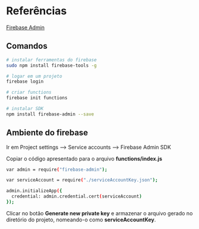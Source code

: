 # Referências

[Firebase Admin](https://firebase.google.com/docs/admin/setup)
  

## Comandos


```bash
# instalar ferramentas do firebase
sudo npm install firebase-tools -g

# logar em um projeto
firebase login

# criar functions
firebase init functions

# instalar SDK
npm install firebase-admin --save
```

## Ambiente do firebase
Ir em Project settings --> Service accounts --> Firebase Admin SDK

Copiar o código apresentado para o arquivo **functions/index.js**
```bash
var admin = require("firebase-admin");

var serviceAccount = require("./serviceAccountKey.json");

admin.initializeApp({
  credential: admin.credential.cert(serviceAccount)
});

```

Clicar no botão **Generate new private key** e armazenar o arquivo gerado no diretório do projeto, nomeando-o como **serviceAccountKey**.